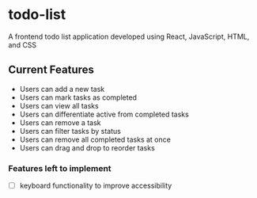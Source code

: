 # todo-list
A frontend todo list application developed using React, JavaScript, HTML, and CSS

## Current Features
- Users can add a new task
- Users can mark tasks as completed
- Users can view all tasks 
- Users can differentiate active from completed tasks
- Users can remove a task
- Users can filter tasks by status
- Users can remove all completed tasks at once
- Users can drag and drop to reorder tasks

### Features left to implement
- [ ] keyboard functionality to improve accessibility

